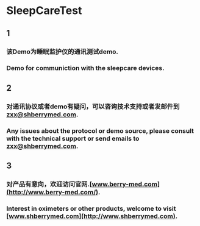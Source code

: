 # SleepCareTest 

## 1
### 该Demo为睡眠监护仪的通讯测试demo.
### Demo for communiction with the sleepcare devices.

## 2
### 对通讯协议或者demo有疑问，可以咨询技术支持或者发邮件到 zxx@shberrymed.com.
### Any issues about the protocol or demo source, please consult with the technical support or send emails to zxx@shberrymed.com.

## 3
### 对产品有意向，欢迎访问官网.[www.berry-med.com](http://www.berry-med.com/).
### Interest in oximeters or other products, welcome to visit [www.shberrymed.com](http://www.shberrymed.com).
